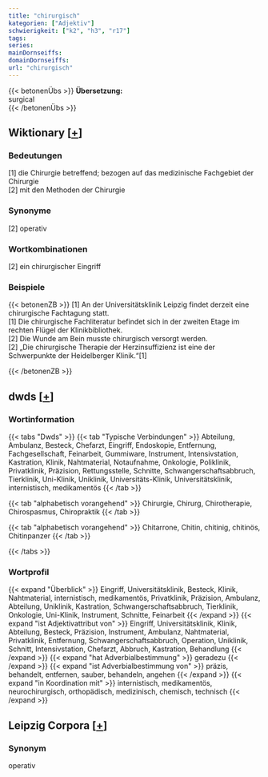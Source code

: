 ```yaml
---
title: "chirurgisch"
kategorien: ["Adjektiv"]
schwierigkeit: ["k2", "h3", "r17"]
tags:
series:
mainDornseiffs:
domainDornseiffs:
url: "chirurgisch"
---
```


{{< betonenÜbs >}}
**Übersetzung:**  
surgical  
{{< /betonenÜbs >}}

## Wiktionary [[+](https://de.wiktionary.org/wiki/chirurgisch)]

### Bedeutungen
[1] die Chirurgie betreffend; bezogen auf das medizinische Fachgebiet der Chirurgie  
[2] mit den Methoden der Chirurgie  

### Synonyme
[2] operativ  

### Wortkombinationen
[2] ein chirurgischer Eingriff  

### Beispiele
{{< betonenZB >}}
[1] An der Universitätsklinik Leipzig findet derzeit eine chirurgische Fachtagung statt.  
[1] Die chirurgische Fachliteratur befindet sich in der zweiten Etage im rechten Flügel der Klinikbibliothek.  
[2] Die Wunde am Bein musste chirurgisch versorgt werden.  
[2] „Die chirurgische Therapie der Herzinsuffizienz ist eine der Schwerpunkte der Heidelberger Klinik.“[1]  

{{< /betonenZB >}}


## dwds [[+](https://www.dwds.de/wb/chirurgisch)]

### Wortinformation
{{< tabs "Dwds" >}}
{{< tab "Typische Verbindungen" >}}
Abteilung, Ambulanz, Besteck, Chefarzt, Eingriff, Endoskopie, Entfernung, Fachgesellschaft, Feinarbeit, Gummiware, Instrument, Intensivstation, Kastration, Klinik, Nahtmaterial, Notaufnahme, Onkologie, Poliklinik, Privatklinik, Präzision, Rettungsstelle, Schnitte, Schwangerschaftsabbruch, Tierklinik, Uni-Klinik, Uniklinik, Universitäts-Klinik, Universitätsklinik, internistisch, medikamentös
{{< /tab >}}

{{< tab "alphabetisch vorangehend" >}}
Chirurgie, Chirurg, Chirotherapie, Chirospasmus, Chiropraktik
{{< /tab >}}

{{< tab "alphabetisch vorangehend" >}}
Chitarrone, Chitin, chitinig, chitinös, Chitinpanzer
{{< /tab >}}

{{< /tabs >}}

### Wortprofil
{{< expand "Überblick" >}} Eingriff, Universitätsklinik, Besteck, Klinik, Nahtmaterial, internistisch, medikamentös, Privatklinik, Präzision, Ambulanz, Abteilung, Uniklinik, Kastration, Schwangerschaftsabbruch, Tierklinik, Onkologie, Uni-Klinik, Instrument, Schnitte, Feinarbeit {{< /expand >}}
{{< expand "ist Adjektivattribut von" >}} Eingriff, Universitätsklinik, Klinik, Abteilung, Besteck, Präzision, Instrument, Ambulanz, Nahtmaterial, Privatklinik, Entfernung, Schwangerschaftsabbruch, Operation, Uniklinik, Schnitt, Intensivstation, Chefarzt, Abbruch, Kastration, Behandlung {{< /expand >}}
{{< expand "hat Adverbialbestimmung" >}} geradezu {{< /expand >}}
{{< expand "ist Adverbialbestimmung von" >}} präzis, behandelt, entfernen, sauber, behandeln, angehen {{< /expand >}}
{{< expand "in Koordination mit" >}} internistisch, medikamentös, neurochirurgisch, orthopädisch, medizinisch, chemisch, technisch {{< /expand >}}

## Leipzig Corpora [[+](https://corpora.uni-leipzig.de/en/res?word=chirurgisch&corpusId=deu_newscrawl-public_2018)]


### Synonym
operativ

